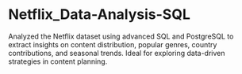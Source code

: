 # Netflix_Data-Analysis-SQL
Analyzed the Netflix dataset using advanced SQL and PostgreSQL to extract insights on content distribution, popular genres, country contributions, and seasonal trends. Ideal for exploring data-driven strategies in content planning.
